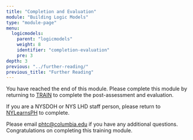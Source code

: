 ```yaml
---
title: "Completion and Evaluation"
module: "Building Logic Models"
type: "module-page"
menu:
  logicmodels:
    parent: "logicmodels"
    weight: 8
    identifier: "completion-evaluation"
    pre: 3
depth: 3
previous: "../further-reading/"
previous_title: "Further Reading"
---
```


You have reached the end of this module. Please complete this module by returning to [TRAIN](https://www.train.org/main/course/1046367/) to complete the post-assessment and evaluation.

If you are a NYSDOH or NYS LHD staff person, please return to [NYLearnsPH](https://www.nylearnsph.com/Public/Default.aspx?ReturnUrl=%2fPersonal%2fCatalog%2fDescription.aspx%3fu%3dkM6WW0gCRpk8GGrMMEd1Jyh1utjAjw3nbHIiQeLOwECYYvFU3kB5xkfPucIowArP%252fSCkp6tgkCY%253d) to complete.

Please email phtc@columbia.edu if you have any additional questions. Congratulations on completing this training module.
